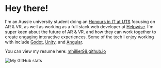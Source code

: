 # Hey there!
I'm an Aussie university student doing an [Honours in IT at UTS](https://www.uts.edu.au/future-students/find-a-course/bachelor-science-honours-information-technology) focusing on AR & VR, as well as working as a full stack web developer at [Helpwise](https://helpwise.com.au/). I'm super keen about the future of AR & VR, and how they can work together to create engaging interactive experiences. Some of the tech I enjoy working with include [Godot](https://godotengine.org/), [Unity](https://unity.com/), and [Angular](https://angular.io/).

You can view my resume here: [mhillier98.github.io](https://mhillier98.github.io/)

![My GitHub stats](https://github-readme-stats.vercel.app/api?username=MHillier98&count_private=true&show_icons=true)
